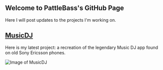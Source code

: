 ## Welcome to PattleBass's GitHub Page

Here I will post updates to the projects I'm working on.

## [MusicDJ](https://pattlebass.github.io/Music-DJ/)

Here is my latest project: a recreation of the legendary Music DJ app found on old Sony Ericsson phones.

![Image of MusicDJ](https://i.imgur.com/aUPec4l.png)
